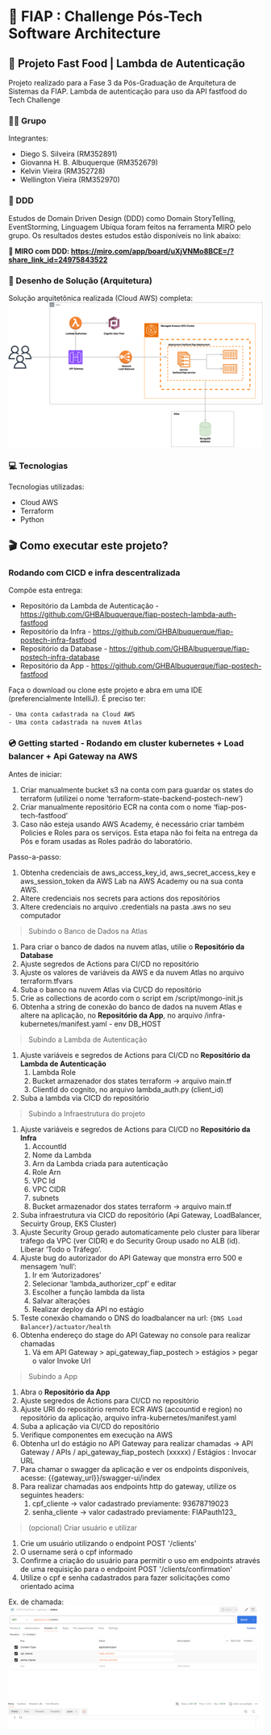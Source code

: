 # 🚀 FIAP : Challenge Pós-Tech Software Architecture
## 🍔 Projeto Fast Food | Lambda de Autenticação

Projeto realizado para a Fase 3 da Pós-Graduação de Arquitetura de Sistemas da FIAP. Lambda de autenticação para uso da API fastfood do Tech Challenge

### 👨‍🏫 Grupo

Integrantes:
- Diego S. Silveira (RM352891)
- Giovanna H. B. Albuquerque (RM352679)
- Kelvin Vieira (RM352728)
- Wellington Vieira (RM352970)


### 📍 DDD

Estudos de Domain Driven Design (DDD) como Domain StoryTelling, EventStorming, Linguagem Ubíqua foram feitos na ferramenta MIRO pelo grupo.
Os resultados destes estudos estão disponíveis no link abaixo:

**🔗 MIRO com DDD: https://miro.com/app/board/uXjVNMo8BCE=/?share_link_id=24975843522**

### 📐 Desenho de Solução (Arquitetura)

Solução arquitetônica realizada (Cloud AWS) completa:
![](misc/sol_fase_3.drawio.svg)

### 💻 Tecnologias

Tecnologias utilizadas:

* Cloud AWS
* Terraform
* Python


## 🎬 Como executar este projeto?

### Rodando com CICD e infra descentralizada

Compõe esta entrega:
* Repositório da Lambda de Autenticação - https://github.com/GHBAlbuquerque/fiap-postech-lambda-auth-fastfood
* Repositório da Infra - https://github.com/GHBAlbuquerque/fiap-postech-infra-fastfood
* Repositório da Database - https://github.com/GHBAlbuquerque/fiap-postech-infra-database
* Repositório da App - https://github.com/GHBAlbuquerque/fiap-postech-fastfood

Faça o download ou clone este projeto e abra em uma IDE (preferencialmente IntelliJ).
É preciso ter:

    - Uma conta cadastrada na Cloud AWS
    - Uma conta cadastrada na nuvem Atlas

### 💿 Getting started - Rodando em cluster kubernetes + Load balancer + Api Gateway na AWS

Antes de iniciar:
1. Criar manualmente bucket s3 na conta com para guardar os states do terraform (utilizei o nome ‘terraform-state-backend-postech-new’)
2. Criar manualmente repositório ECR na conta com o nome ‘fiap-pos-tech-fastfood’
3. Caso não esteja usando AWS Academy, é necessário criar também Policies e Roles para os serviços. Esta etapa não foi feita na entrega da Pós e foram usadas as Roles padrão do laboratório.

Passo-a-passo:
1. Obtenha credenciais de aws_access_key_id, aws_secret_access_key e aws_session_token da AWS Lab na AWS Academy ou na sua conta AWS.
2. Altere credenciais nos secrets para actions dos repositórios
3. Altere credenciais no arquivo .credentials na pasta .aws no seu computador

> Subindo o Banco de Dados na Atlas
1. Para criar o banco de dados na nuvem atlas, utilie o **Repositório da Database**
2. Ajuste segredos de Actions para CI/CD no repositório
3. Ajuste os valores de variáveis da AWS e da nuvem Atlas no arquivo terraform.tfvars
4. Suba o banco na nuvem Atlas via CI/CD do repositório
5. Crie as collections de acordo com o script em /script/mongo-init.js
6. Obtenha a string de conexão do banco de dados na nuvem Atlas e altere na aplicação, no **Repositório da App**, no arquivo /infra-kubernetes/manifest.yaml - env DB_HOST

> Subindo a Lambda de Autenticação
1. Ajuste variáveis e segredos de Actions para CI/CD no **Repositório da Lambda de Autenticação**
   1. Lambda Role
   2. Bucket armazenador dos states terraform -> arquivo main.tf
   3. ClientId do cognito, no arquivo lambda_auth.py (client_id)
2. Suba a lambda via CICD do repositório

> Subindo a Infraestrutura do projeto
1. Ajuste variáveis e segredos de Actions para CI/CD no **Repositório da Infra**
   1. AccountId
   2. Nome da Lambda
   3. Arn da Lambda criada para autenticação
   4. Role Arn
   5. VPC Id
   6. VPC CIDR
   7. subnets
   8. Bucket armazenador dos states terraform -> arquivo main.tf
2. Suba infraestrutura via CICD do repositório (Api Gateway, LoadBalancer, Secuirty Group, EKS Cluster)
3. Ajuste Security Group gerado automaticamente pelo cluster para liberar tráfego da VPC (ver CIDR) e do Security Group usado no ALB (id). Liberar ‘Todo o Tráfego’.
4. Ajuste bug do autorizador do API Gateway que monstra erro 500 e mensagem ‘null’:
   1. Ir em ‘Autorizadores’
   2. Selecionar ‘lambda_authorizer_cpf’ e editar
   3. Escolher a função lambda da lista
   4. Salvar alterações
   5. Realizar deploy da API no estágio
5. Teste conexão chamando o DNS do loadbalancer na url: ``{DNS Load Balancer}/actuator/health``
6. Obtenha endereço do stage do API Gateway no console para realizar chamadas
   1. Vá em API Gateway > api_gateway_fiap_postech > estágios > pegar o valor Invoke Url

> Subindo a App
1. Abra o **Repositório da App**
2. Ajuste segredos de Actions para CI/CD no repositório
3. Ajuste URI do repositório remoto ECR AWS (accountid e region) no repositório da aplicação, arquivo infra-kubernetes/manifest.yaml
4. Suba a aplicação via CI/CD do repositório
5. Verifique componentes em execução na AWS
6. Obtenha url do estágio no API Gateway para realizar chamadas -> API Gateway / APIs / api_gateway_fiap_postech (xxxxx) / Estágios : Invocar URL
7. Para chamar o swagger da aplicação e ver os endpoints disponíveis, acesse: {{gateway_url}}/swagger-ui/index
8. Para realizar chamadas aos endpoints http do gateway, utilize os seguintes headers:
   1. cpf_cliente -> valor cadastrado previamente: 93678719023
   2. senha_cliente -> valor cadastrado previamente: FIAPauth123_

> (opcional) Criar usuário e utilizar
1. Crie um usuário utilizando o endpoint POST '/clients'
2. O username será o cpf informado
3. Confirme a criação do usuário para permitir o uso em endpoints através de uma requisição para o endpoint POST '/clients/confirmation'
4. Utilize o cpf e senha cadastrados para fazer solicitações como orientado acima

Ex. de chamada:
![](misc/chamada_gateway_exemplo.png)

